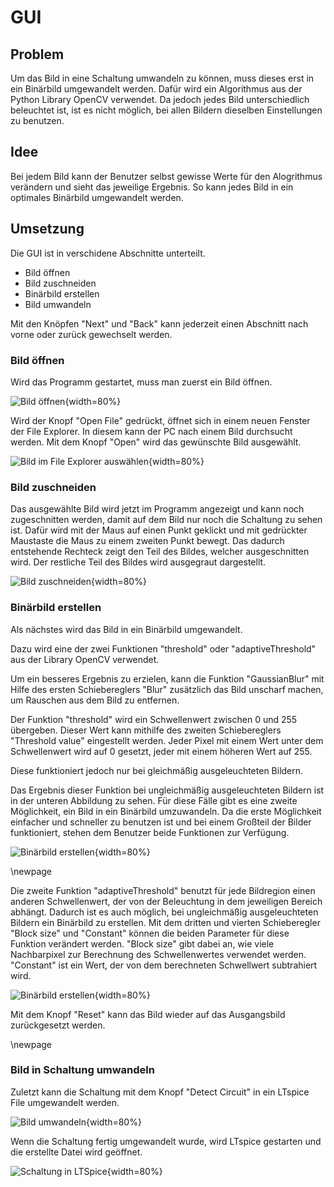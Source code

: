 # GUI

## Problem

Um das Bild in eine Schaltung umwandeln zu können, muss dieses erst in ein Binärbild umgewandelt werden.
Dafür wird ein Algorithmus aus der Python Library OpenCV verwendet. Da jedoch jedes Bild unterschiedlich beleuchtet ist, ist es nicht möglich, bei allen Bildern dieselben Einstellungen zu benutzen.


## Idee

Bei jedem Bild kann der Benutzer selbst gewisse Werte für den Alogrithmus verändern und sieht das jeweilige Ergebnis. So kann jedes Bild in ein optimales Binärbild umgewandelt werden.

## Umsetzung

Die GUI ist in verschidene Abschnitte unterteilt.

* Bild öffnen
* Bild zuschneiden
* Binärbild erstellen
* Bild umwandeln

Mit den Knöpfen "Next" und "Back" kann jederzeit einen Abschnitt nach vorne oder zurück gewechselt werden. 


### Bild öffnen

Wird das Programm gestartet, muss man zuerst ein Bild öffnen.

![Bild öffnen](.\Dateien\OpenFile.png){width=80%}

Wird der Knopf "Open File" gedrückt, öffnet sich in einem neuen Fenster der File Explorer. In diesem kann der PC nach einem Bild durchsucht werden. Mit dem Knopf "Open" wird das gewünschte Bild ausgewählt.

![Bild im File Explorer auswählen](.\Dateien\FileExplorer.png){width=80%}

### Bild zuschneiden

Das ausgewählte Bild wird jetzt im Programm angezeigt und kann noch zugeschnitten werden, damit auf dem Bild nur noch die Schaltung zu sehen ist. Dafür wird mit der Maus auf einen Punkt geklickt und mit gedrückter Maustaste die Maus zu einem zweiten Punkt bewegt. Das dadurch entstehende Rechteck zeigt den Teil des Bildes, welcher ausgeschnitten wird. Der restliche Teil des Bildes wird ausgegraut dargestellt.

![Bild zuschneiden](.\Dateien\CropImage2.png){width=80%}

### Binärbild erstellen

Als nächstes wird das Bild in ein Binärbild umgewandelt. 

Dazu wird eine der zwei Funktionen "threshold" oder "adaptiveThreshold" aus der Library OpenCV verwendet.

Um ein besseres Ergebnis zu erzielen, kann die Funktion "GaussianBlur" mit Hilfe des ersten Schiebereglers "Blur" zusätzlich das Bild unscharf machen, um Rauschen aus dem Bild zu entfernen.

Der Funktion "threshold" wird ein Schwellenwert zwischen 0 und 255 übergeben. Dieser Wert kann mithilfe des zweiten Schiebereglers "Threshold value" eingestellt werden. Jeder Pixel mit einem Wert unter dem Schwellenwert wird auf 0 gesetzt, jeder mit einem höheren Wert auf 255.

Diese funktioniert jedoch nur bei gleichmäßig ausgeleuchteten Bildern.

Das Ergebnis dieser Funktion bei ungleichmäßig ausgeleuchteten Bildern ist in der unteren Abbildung zu sehen.
Für diese Fälle gibt es eine zweite Möglichkeit, ein Bild in ein Binärbild umzuwandeln.
Da die erste Möglichkeit einfacher und schneller zu benutzen ist und bei einem Großteil der Bilder funktioniert, stehen dem Benutzer beide Funktionen zur Verfügung.

![Binärbild erstellen](.\Dateien\SimpleThreshold2.png){width=80%}

\newpage

Die zweite Funktion "adaptiveThreshold" benutzt für jede Bildregion einen anderen Schwellenwert, der von der Beleuchtung in dem jeweiligen Bereich abhängt. Dadurch ist es auch möglich, bei ungleichmäßig ausgeleuchteten Bildern ein Binärbild zu erstellen.
Mit dem dritten und vierten Schieberegler "Block size" und "Constant" können die beiden Parameter für diese Funktion verändert werden.
"Block size" gibt dabei an, wie viele Nachbarpixel zur Berechnung des Schwellenwertes verwendet werden.
"Constant" ist ein Wert, der von dem berechneten Schwellwert subtrahiert wird.


![Binärbild erstellen](.\Dateien\AdaptiveThreshold2.png){width=80%}

Mit dem Knopf "Reset" kann das Bild wieder auf das Ausgangsbild zurückgesetzt werden.

\newpage

### Bild in Schaltung umwandeln

Zuletzt kann die Schaltung mit dem Knopf "Detect Circuit" in ein LTspice File umgewandelt werden.

![Bild umwandeln](.\Dateien\Detect2.png){width=80%}

Wenn die Schaltung fertig umgewandelt wurde, wird LTspice gestarten und die erstellte Datei wird geöffnet. 

![Schaltung in LTSpice](.\Dateien\LTSPice.png){width=80%}